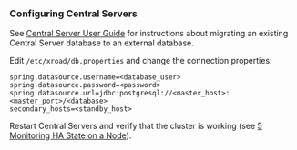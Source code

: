 ### Configuring Central Servers

See [Central Server User Guide](ug-cs_x-road_6_central_server_user_guide.md#17-migrating-to-remote-database-host) for instructions about migrating an existing Central Server database to an external database.

Edit `/etc/xroad/db.properties` and change the connection properties:
```properties
spring.datasource.username=<database_user>
spring.datasource.password=<password>
spring.datasource.url=jdbc:postgresql://<master_host>:<master_port>/<database>
secondary_hosts=<standby_host>
```

Restart Central Servers and verify that the cluster is working (see [5 Monitoring HA State on a Node](#5-monitoring-ha-state-on-a-node)).